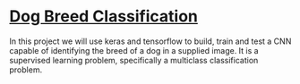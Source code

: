 # <u>Dog Breed Classification</u>
In this project we will use keras and tensorflow to build, train and test a CNN capable of identifying the breed of a dog in a supplied image. 
It is a supervised learning problem, specifically a multiclass classification problem.
